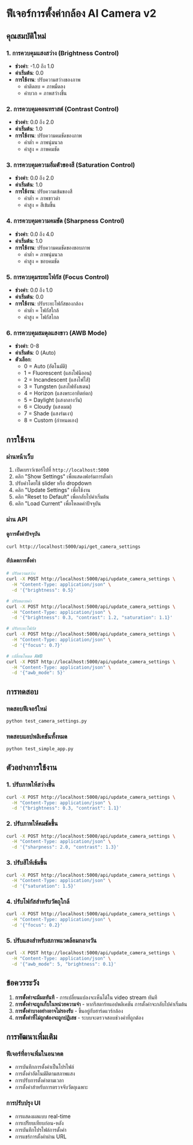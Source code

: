 # ฟีเจอร์การตั้งค่ากล้อง AI Camera v2

## คุณสมบัติใหม่

### 1. การควบคุมแสงสว่าง (Brightness Control)
- **ช่วงค่า**: -1.0 ถึง 1.0
- **ค่าเริ่มต้น**: 0.0
- **การใช้งาน**: ปรับความสว่างของภาพ
  - ค่าติดลบ = ภาพมืดลง
  - ค่าบวก = ภาพสว่างขึ้น

### 2. การควบคุมคอนทราสต์ (Contrast Control)
- **ช่วงค่า**: 0.0 ถึง 2.0
- **ค่าเริ่มต้น**: 1.0
- **การใช้งาน**: ปรับความคมชัดของภาพ
  - ค่าต่ำ = ภาพนุ่มนวล
  - ค่าสูง = ภาพคมชัด

### 3. การควบคุมความอิ่มตัวของสี (Saturation Control)
- **ช่วงค่า**: 0.0 ถึง 2.0
- **ค่าเริ่มต้น**: 1.0
- **การใช้งาน**: ปรับความเข้มของสี
  - ค่าต่ำ = ภาพขาวดำ
  - ค่าสูง = สีเข้มขึ้น

### 4. การควบคุมความคมชัด (Sharpness Control)
- **ช่วงค่า**: 0.0 ถึง 4.0
- **ค่าเริ่มต้น**: 1.0
- **การใช้งาน**: ปรับความคมชัดของขอบภาพ
  - ค่าต่ำ = ภาพนุ่มนวล
  - ค่าสูง = ขอบคมชัด

### 5. การควบคุมระยะโฟกัส (Focus Control)
- **ช่วงค่า**: 0.0 ถึง 1.0
- **ค่าเริ่มต้น**: 0.0
- **การใช้งาน**: ปรับระยะโฟกัสของกล้อง
  - ค่าต่ำ = โฟกัสใกล้
  - ค่าสูง = โฟกัสไกล

### 6. การควบคุมสมดุลแสงขาว (AWB Mode)
- **ช่วงค่า**: 0-8
- **ค่าเริ่มต้น**: 0 (Auto)
- **ตัวเลือก**:
  - 0 = Auto (อัตโนมัติ)
  - 1 = Fluorescent (แสงไฟนีออน)
  - 2 = Incandescent (แสงไฟไส้)
  - 3 = Tungsten (แสงไฟทังสเตน)
  - 4 = Horizon (แสงพระอาทิตย์ตก)
  - 5 = Daylight (แสงกลางวัน)
  - 6 = Cloudy (แสงเมฆ)
  - 7 = Shade (แสงร่มเงา)
  - 8 = Custom (กำหนดเอง)

## การใช้งาน

### ผ่านหน้าเว็บ
1. เปิดเบราว์เซอร์ไปที่ `http://localhost:5000`
2. คลิก "Show Settings" เพื่อแสดงฟอร์มการตั้งค่า
3. ปรับค่าโดยใช้ slider หรือ dropdown
4. คลิก "Update Settings" เพื่อใช้งาน
5. คลิก "Reset to Default" เพื่อกลับไปค่าเริ่มต้น
6. คลิก "Load Current" เพื่อโหลดค่าปัจจุบัน

### ผ่าน API

#### ดูการตั้งค่าปัจจุบัน
```bash
curl http://localhost:5000/api/get_camera_settings
```

#### อัปเดตการตั้งค่า
```bash
# ปรับความสว่าง
curl -X POST http://localhost:5000/api/update_camera_settings \
  -H "Content-Type: application/json" \
  -d '{"brightness": 0.5}'

# ปรับหลายค่า
curl -X POST http://localhost:5000/api/update_camera_settings \
  -H "Content-Type: application/json" \
  -d '{"brightness": 0.3, "contrast": 1.2, "saturation": 1.1}'

# ปรับระยะโฟกัส
curl -X POST http://localhost:5000/api/update_camera_settings \
  -H "Content-Type: application/json" \
  -d '{"focus": 0.7}'

# เปลี่ยนโหมด AWB
curl -X POST http://localhost:5000/api/update_camera_settings \
  -H "Content-Type: application/json" \
  -d '{"awb_mode": 5}'
```

## การทดสอบ

### ทดสอบฟีเจอร์ใหม่
```bash
python test_camera_settings.py
```

### ทดสอบแอปพลิเคชันทั้งหมด
```bash
python test_simple_app.py
```

## ตัวอย่างการใช้งาน

### 1. ปรับภาพให้สว่างขึ้น
```bash
curl -X POST http://localhost:5000/api/update_camera_settings \
  -H "Content-Type: application/json" \
  -d '{"brightness": 0.3, "contrast": 1.1}'
```

### 2. ปรับภาพให้คมชัดขึ้น
```bash
curl -X POST http://localhost:5000/api/update_camera_settings \
  -H "Content-Type: application/json" \
  -d '{"sharpness": 2.0, "contrast": 1.3}'
```

### 3. ปรับสีให้เข้มขึ้น
```bash
curl -X POST http://localhost:5000/api/update_camera_settings \
  -H "Content-Type: application/json" \
  -d '{"saturation": 1.5}'
```

### 4. ปรับโฟกัสสำหรับวัตถุใกล้
```bash
curl -X POST http://localhost:5000/api/update_camera_settings \
  -H "Content-Type: application/json" \
  -d '{"focus": 0.2}'
```

### 5. ปรับแสงสำหรับสภาพแวดล้อมกลางวัน
```bash
curl -X POST http://localhost:5000/api/update_camera_settings \
  -H "Content-Type: application/json" \
  -d '{"awb_mode": 5, "brightness": 0.1}'
```

## ข้อควรระวัง

1. **การตั้งค่าจะมีผลทันที** - การเปลี่ยนแปลงจะเห็นได้ใน video stream ทันที
2. **การตั้งค่าจะถูกเก็บในหน่วยความจำ** - หากรีสตาร์ทแอปพลิเคชัน การตั้งค่าจะกลับไปค่าเริ่มต้น
3. **การตั้งค่าบางอย่างอาจไม่รองรับ** - ขึ้นอยู่กับฮาร์ดแวร์กล้อง
4. **การตั้งค่าที่ไม่ถูกต้องจะถูกปฏิเสธ** - ระบบจะตรวจสอบช่วงค่าที่ถูกต้อง

## การพัฒนาเพิ่มเติม

### ฟีเจอร์ที่อาจเพิ่มในอนาคต
- การบันทึกการตั้งค่าเป็นโปรไฟล์
- การตั้งค่าอัตโนมัติตามสภาพแสง
- การปรับการตั้งค่าตามเวลา
- การตั้งค่าสำหรับการตรวจจับวัตถุเฉพาะ

### การปรับปรุง UI
- การแสดงผลแบบ real-time
- การเปรียบเทียบก่อน-หลัง
- การบันทึกโปรไฟล์การตั้งค่า
- การแชร์การตั้งค่าผ่าน URL 
